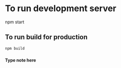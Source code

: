 # To run development server

npm start

## To run build for production

    npm build

###

###

###

###

**Type note here**
